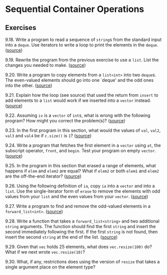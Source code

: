 # Sequential Container Operations

## Exercises

9.18. Write a program to read a sequence of `string`s from the standard input
into a `deque`. Use iterators to write a loop to print the elements in the
`deque`. ([source](./ex_9_18.cpp))

9.19. Rewrite the program from the previous exercise to use a `list`. List the
changes you needed to make. ([source](./ex_9_19.cpp))

9.20. Write a program to copy elements from a `list<int>` into two `deque`s.
The even-valued elements should go into one `deque' and the odd ones into the
other. ([source](./ex_9_20.cpp))

9.21. Explain how the loop (see source) that used the return from `insert` to
add elements to a `list` would work if we inserted into a `vector` instead.
([source](./ex_9_21.cpp))

9.22. Assuming `iv` is a `vector` of `int`s, what is wrong with the following
program? How might you correct the problem(s)? ([source](./ex_9_22.cpp))

9.23. In the first program in this section, what would the values of `val`,
`val2`, `val3` and `val4` be if `c.size()` is `1`? ([source](./ex_9_23.cpp))

9.24. Write a program that fetches the first element in a `vector` using `at`,
the subscript operator, `front`, and `begin`. Test your program on empty
`vector`. ([source](./ex_9_24.cpp))

9.25. In the program in this section that erased a range of elements, what
happens if `elem`  and `elem2` are equal? What if `elem2` or both `elem1` and
`elem2` are the off-the-end iterator? ([source](./ex_9_25.cpp))

9.26. Using the following definition of `ia`, copy `ia` into a `vector` and
into a `list`. Use the single-iterator form of `erase` to remove the elements
with odd values from your `list` and the even values from your `vector`.
([source](./ex_9_26.cpp))

9.27. Write a program to find and remove the odd-valued elements in a
`forward_list<int>`. ([source](./ex_9_27.cpp))

9.28. Write a function that takes a `forward_list<string>` and two additional
`string` arguments. The function should find the first `string` and insert the
second immediately following the first. If the first `string` is not found,
then insert the second `string` at the end of the list.
([source](./ex_9_28.cpp))

9.29. Given that `vec` holds 25 elements, what does `vec.resize(100)` do? What
if we next wrote `vec.resize(10)`?

9.30. What, if any, restrictions does using the version of `resize` that takes
a single argument place on the element type?

